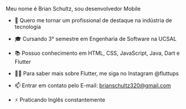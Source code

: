 Meu nome é Brian Schultz, sou desenvolvedor Mobile

- 🔭 Quero me tornar um profissional de destaque na indústria de tecnologia
 
- 🎓 Cursando 3° semestre em Engenharia de Software na UCSAL
 
- 📚 Possuo conhecimento em HTML, CSS, JavaScript, Java, Dart e Flutter
 
- 👨‍💻 Para saber mais sobre Flutter, me siga no Instagram @fluttups

- 📫 Entrar em contato pelo E-mail: brianschultz320@gmail.com
 
- ⚡️ Praticando Inglês constantemente

